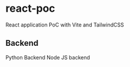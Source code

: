 # react-poc
React application PoC with Vite and TailwindCSS

## Backend
Python Backend
Node JS backend
